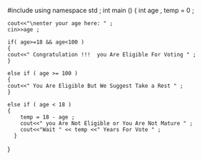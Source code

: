 #include<iostream>
using namespace std ;
int main ()
{
	int age , temp = 0 ;
	
	cout<<"\nenter your age here: " ;
	cin>>age ;
	
	if( age>=18 && age<100 ) 
	{
	cout<<" Congratulation !!!  you Are Eligible For Voting " ;
	} 
	
	else if ( age >= 100 ) 
	{
	cout<<" You Are Eligible But We Suggest Take a Rest " ;
    }
    
    else if ( age < 18 )
    {
    	temp = 18 - age ;
    	cout<<" you Are Not Eligible or You Are Not Mature " ;
    	cout<<"Wait " << temp <<" Years For Vote " ;
	  }
}
